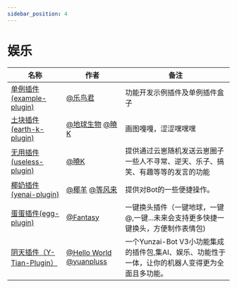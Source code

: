 ```yaml
---
sidebar_position: 4
---
```


# 娱乐

| 名称  |  作者  | 备注  |
| ------- | ----- |------ |
| [单例插件 (example-plugin)](https://github.com/yunzai-org/example) | [@乐鸟君](https://gitee.com/Le-niao) | 功能开发示例插件及单例插件盒子 |
| [土块插件 (earth-k-plugin)](https://gitee.com/SmallK111407/earth-k-plugin) | [@地球生物](https://gitee.com/diqiushengwu) [@曉K](https://gitee.com/SmallK111407) | 画图嘎嘎，涩涩嘿嘿嘿 |
| [无用插件 (useless-plugin)](https://gitee.com/SmallK111407/useless-plugin/tree/v4) | [@曉K](https://gitee.com/SmallK111407) | 提供通过云崽随机发送云崽圈子一些人不寻常、逆天、乐子、搞笑、有趣等等的发言的功能 |
| [椰奶插件 (yenai-plugin)](https://gitee.com/yeyang52/yenai-plugin) | [@椰羊](https://gitee.com/yeyang52) [@等风来](https://gitee.com/DengFengLai-F) | 提供对Bot的一些便捷操作。|
| [蛋蛋插件(egg-plugin)](https://gitee.com/fantasy-hx/egg-plugin) | [@Fantasy](https://gitee.com/fantasy-hx) | 一键换头插件（一键地球，一键@,一键...未来会支持更多快捷一键换头，方便制作表情包) |
| [阴天插件（Y-Tian-Plugin）](https://gitee.com/wan13877501248/y-tian-plugin)| [@Hello World](https://gitee.com/wan13877501248)  [@yuanpluss](https://gitee.com/yuanpluss) | 一个Yunzai-Bot V3小功能集成的插件包,集AI、娱乐、功能性于一体，让你的机器人变得更为全面且多功能。|
